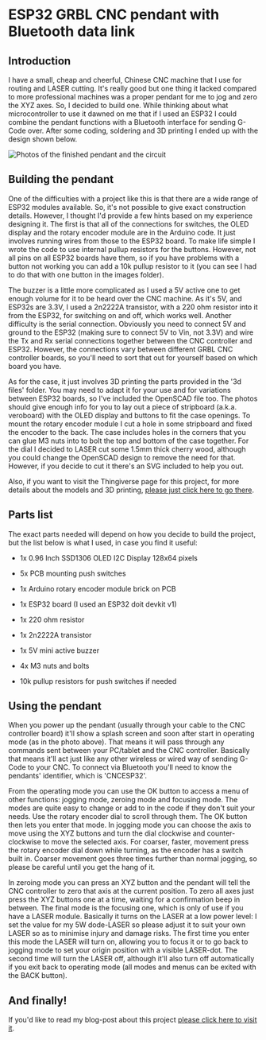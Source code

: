 # ESP32 GRBL CNC pendant with Bluetooth data link

## Introduction

I have a small, cheap and cheerful, Chinese CNC machine that I use for routing and LASER cutting. It's really good but one thing it lacked compared to more professional machines was a proper pendant for me to jog and zero the XYZ axes. So, I decided to build one. While thinking about what microcontroller to use it dawned on me that if I used an ESP32 I could combine the pendant functions with a Bluetooth interface for sending G-Code over. After some coding, soldering and 3D printing I ended up with the design shown below.

![Photos of the finished pendant and the circuit](https://github.com/drandrewthomas/ESP32_GRBL_CNC_Wireless_Pendant/blob/master/images/cncpendant.jpg)

## Building the pendant

One of the difficulties with a project like this is that there are a wide range of ESP32 modules available. So, it's not possible to give exact construction details. However, I thought I'd provide a few hints based on my experience designing it. The first is that all of the connections for switches, the OLED display and the rotary encoder module are in the Arduino code. It just involves running wires from those to the ESP32 board. To make life simple I wrote the code to use internal pullup resistors for the buttons. However, not all pins on all ESP32 boards have them, so if you have problems with a button not working you can add a 10k pullup resistor to it (you can see I had to do that with one button in the images folder).

The buzzer is a little more complicated as I used a 5V active one to get enough volume for it to be heard over the CNC machine. As it's 5V, and ESP32s are 3.3V, I used a 2n2222A transistor, with a 220 ohm resistor into it from the ESP32, for switching on and off, which works well. Another difficulty is the serial connection. Obviously you need to connect 5V and ground to the ESP32 (making sure to connect 5V to Vin, not 3.3V) and wire the Tx and Rx serial connections together between the CNC controller and ESP32. However, the connections vary between different GRBL CNC controller boards, so you'll need to sort that out for yourself based on which board you have.

As for the case, it just involves 3D printing the parts provided in the '3d files' folder. You may need to adapt it for your use and for variations between ESP32 boards, so I've included the OpenSCAD file too. The photos should give enough info for you to lay out a piece of stripboard (a.k.a. veroboard) with the OLED display and buttons to fit the case openings. To mount the rotary encoder module I cut a hole in some stripboard and fixed the encoder to the back. The case includes holes in the corners that you can glue M3 nuts into to bolt the top and bottom of the case together. For the dial I decided to LASER cut some 1.5mm thick cherry wood, although you could change the OpenSCAD design to remove the need for that. However, if you decide to cut it there's an SVG included to help you out.

Also, if you want to visit the Thingiverse page for this project, for more details about the models and 3D printing, [please just click here to go there](https://www.thingiverse.com/thing:3521653).

## Parts list

The exact parts needed will depend on how you decide to build the project, but the list below is what I used, in case you find it useful:

* 1x 0.96 Inch SSD1306 OLED I2C Display 128x64 pixels

* 5x PCB mounting push switches

* 1x Arduino rotary encoder module brick on PCB

* 1x ESP32 board (I used an ESP32 doit devkit v1)

* 1x 220 ohm resistor

* 1x 2n2222A transistor

* 1x 5V mini active buzzer

* 4x M3 nuts and bolts

* 10k pullup resistors for push switches if needed

## Using the pendant

When you power up the pendant (usually through your cable to the CNC controller board) it'll show a splash screen and soon after start in operating mode (as in the photo above). That means it will pass through any commands sent between your PC/tablet and the CNC controller. Basically that means it'll act just like any other wireless or wired way of sending G-Code to your CNC. To connect via Bluetooth you'll need to know the pendants' identifier, which is 'CNCESP32'.

From the operating mode you can use the OK button to access a menu of other functions: jogging mode, zeroing mode and focusing mode. The modes are quite easy to change or add to in the code if they don't suit your needs. Use the rotary encoder dial to scroll through them. The OK button then lets you enter that mode. In jogging mode you can choose the axis to move using the XYZ buttons and turn the dial clockwise and counter-clockwise to move the selected axis. For coarser, faster, movement press the rotary encoder dial down while turning, as the encoder has a switch built in. Coarser movement goes three times further than normal jogging, so please be careful until you get the hang of it.

In zeroing mode you can press an XYZ button and the pendant will tell the CNC controller to zero that axis at the current position. To zero all axes just press the XYZ buttons one at a time, waiting for a confirmation beep in between. The final mode is the focusing one, which is only of use if you have a LASER module. Basically it turns on the LASER at a low power level: I set the value for my 5W dode-LASER so please adjust it to suit your own LASER so as to minimise injury and damage risks. The first time you enter this mode the LASER will turn on, allowing you to focus it or to go back to jogging mode to set your origin position with a visible LASER-dot. The second time will turn the LASER off, although it'll also turn off automatically if you exit back to operating mode (all modes and menus can be exited with the BACK button).

## And finally!

If you'd like to read my blog-post about this project [please click here to visit it](https://cncmakerzone.co.uk/make-a-grbl-cnc-pendant-with-a-bluetooth-data-link).
